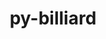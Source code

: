 ---
title: "py-billiard"
layout: cache
categories: [package, develop]
meta: {"compilers": ["gcc@7.5.0"], "num_specs": 7, "num_specs_by_stack": {"radiuss": 7, "root": 7}, "oss": ["ubuntu18.04"], "platforms": ["linux"], "stacks": ["radiuss", "root"], "targets": ["x86_64_v3"], "versions": ["4.2.0"]}
spec_details: [{"compiler": "gcc@7.5.0", "hash": "24btjiof6tu35trpko426nfpqrp433j6", "os": "ubuntu18.04", "platform": "linux", "size": "-", "stacks": ["radiuss", "root"], "target": "x86_64_v3", "variants": ["build_system=python_pip"], "versions": ["4.2.0"]}, {"compiler": "gcc@7.5.0", "hash": "cx4ifzj7s3blanodec5c4lwmz6unfevs", "os": "ubuntu18.04", "platform": "linux", "size": "-", "stacks": ["radiuss", "root"], "target": "x86_64_v3", "variants": ["build_system=python_pip"], "versions": ["4.2.0"]}, {"compiler": "gcc@7.5.0", "hash": "dczw5hzu52aufpglbxwpvwr7odolc7fx", "os": "ubuntu18.04", "platform": "linux", "size": "-", "stacks": ["radiuss", "root"], "target": "x86_64_v3", "variants": ["build_system=python_pip"], "versions": ["4.2.0"]}, {"compiler": "gcc@7.5.0", "hash": "drsvcmgtsz74agijwvxzcglek5pfu6k2", "os": "ubuntu18.04", "platform": "linux", "size": "-", "stacks": ["radiuss", "root"], "target": "x86_64_v3", "variants": ["build_system=python_pip"], "versions": ["4.2.0"]}, {"compiler": "gcc@7.5.0", "hash": "fgljh6xwaukm3o6yucbmujcleritvygo", "os": "ubuntu18.04", "platform": "linux", "size": "-", "stacks": ["radiuss", "root"], "target": "x86_64_v3", "variants": ["build_system=python_pip"], "versions": ["4.2.0"]}, {"compiler": "gcc@7.5.0", "hash": "nlt3hjypkihqwh44tkr4vt7yp637smpt", "os": "ubuntu18.04", "platform": "linux", "size": "-", "stacks": ["radiuss", "root"], "target": "x86_64_v3", "variants": ["build_system=python_pip"], "versions": ["4.2.0"]}, {"compiler": "gcc@7.5.0", "hash": "vpzjubwnlvi2hwqfvxec7cslxyx27ytx", "os": "ubuntu18.04", "platform": "linux", "size": "-", "stacks": ["radiuss", "root"], "target": "x86_64_v3", "variants": ["build_system=python_pip"], "versions": ["4.2.0"]}]
---